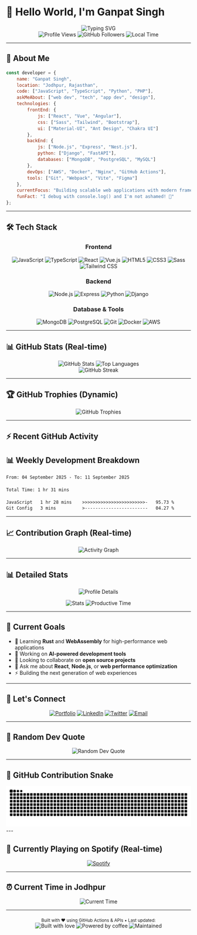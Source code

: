 # 👋 Hello World, I'm Ganpat Singh

<div align="center">
  <img src="https://readme-typing-svg.demolab.com?font=Fira+Code&size=28&duration=3000&pause=1000&color=00D9FF&center=true&vCenter=true&width=600&lines=Full-Stack+Web+Developer;UI%2FUX+Enthusiast;Open+Source+Contributor;Always+Learning+New+Tech" alt="Typing SVG" />
</div>

<div align="center">
  <img src="https://komarev.com/ghpvc/?username=Ganpatsingh05&label=Profile%20views&color=0e75b6&style=flat" alt="Profile Views" />
  <img src="https://img.shields.io/github/followers/Ganpatsingh05?label=Followers&style=social" alt="GitHub Followers" />
  <!-- Real-time clock -->
  <img src="https://img.shields.io/badge/Local%20Time-IST-blue?style=flat&logo=clock" alt="Local Time" />
</div>

---

## 🚀 About Me

```javascript
const developer = {
    name: "Ganpat Singh",
    location: "Jodhpur, Rajasthan",
    code: ["JavaScript", "TypeScript", "Python", "PHP"],
    askMeAbout: ["web dev", "tech", "app dev", "design"],
    technologies: {
        frontEnd: {
            js: ["React", "Vue", "Angular"],
            css: ["Sass", "Tailwind", "Bootstrap"],
            ui: ["Material-UI", "Ant Design", "Chakra UI"]
        },
        backEnd: {
            js: ["Node.js", "Express", "Nest.js"],
            python: ["Django", "FastAPI"],
            databases: ["MongoDB", "PostgreSQL", "MySQL"]
        },
        devOps: ["AWS", "Docker", "Nginx", "GitHub Actions"],
        tools: ["Git", "Webpack", "Vite", "Figma"]
    },
    currentFocus: "Building scalable web applications with modern frameworks",
    funFact: "I debug with console.log() and I'm not ashamed! 🐛"
};
```

---

## 🛠️ Tech Stack

<div align="center">

### Frontend
![JavaScript](https://img.shields.io/badge/-JavaScript-F7DF1E?style=for-the-badge&logo=javascript&logoColor=black)
![TypeScript](https://img.shields.io/badge/-TypeScript-3178C6?style=for-the-badge&logo=typescript&logoColor=white)
![React](https://img.shields.io/badge/-React-61DAFB?style=for-the-badge&logo=react&logoColor=black)
![Vue.js](https://img.shields.io/badge/-Vue.js-4FC08D?style=for-the-badge&logo=vue.js&logoColor=white)
![HTML5](https://img.shields.io/badge/-HTML5-E34F26?style=for-the-badge&logo=html5&logoColor=white)
![CSS3](https://img.shields.io/badge/-CSS3-1572B6?style=for-the-badge&logo=css3&logoColor=white)
![Sass](https://img.shields.io/badge/-Sass-CC6699?style=for-the-badge&logo=sass&logoColor=white)
![Tailwind CSS](https://img.shields.io/badge/-Tailwind_CSS-38B2AC?style=for-the-badge&logo=tailwind-css&logoColor=white)

### Backend
![Node.js](https://img.shields.io/badge/-Node.js-339933?style=for-the-badge&logo=node.js&logoColor=white)
![Express](https://img.shields.io/badge/-Express-000000?style=for-the-badge&logo=express&logoColor=white)
![Python](https://img.shields.io/badge/-Python-3776AB?style=for-the-badge&logo=python&logoColor=white)
![Django](https://img.shields.io/badge/-Django-092E20?style=for-the-badge&logo=django&logoColor=white)

### Database & Tools
![MongoDB](https://img.shields.io/badge/-MongoDB-47A248?style=for-the-badge&logo=mongodb&logoColor=white)
![PostgreSQL](https://img.shields.io/badge/-PostgreSQL-336791?style=for-the-badge&logo=postgresql&logoColor=white)
![Git](https://img.shields.io/badge/-Git-F05032?style=for-the-badge&logo=git&logoColor=white)
![Docker](https://img.shields.io/badge/-Docker-2496ED?style=for-the-badge&logo=docker&logoColor=white)
![AWS](https://img.shields.io/badge/-AWS-232F3E?style=for-the-badge&logo=amazon-aws&logoColor=white)

</div>

---

## 📊 GitHub Stats (Real-time)

<div align="center">
  <img src="https://github-readme-stats.vercel.app/api?username=Ganpatsingh05&show_icons=true&theme=tokyonight&hide_border=true&count_private=true&cache_seconds=1800" alt="GitHub Stats" height="170"/>
  <img src="https://github-readme-stats.vercel.app/api/top-langs/?username=Ganpatsingh05&layout=compact&theme=tokyonight&hide_border=true&cache_seconds=1800" alt="Top Languages" height="170"/>
</div>

<div align="center">
  <img src="https://github-readme-streak-stats.herokuapp.com/?user=Ganpatsingh05&theme=tokyonight&hide_border=true" alt="GitHub Streak" />
</div>

---

## 🏆 GitHub Trophies (Dynamic)

<div align="center">
  <img src="https://github-profile-trophy.vercel.app/?username=Ganpatsingh05&theme=tokyonight&no-frame=true&no-bg=false&margin-w=4" alt="GitHub Trophies" />
</div>

---

## ⚡ Recent GitHub Activity
<!--START_SECTION:activity-->
<!--END_SECTION:activity-->

## 📊 Weekly Development Breakdown
<!--START_SECTION:waka-->

```txt
From: 04 September 2025 - To: 11 September 2025

Total Time: 1 hr 31 mins

JavaScript   1 hr 28 mins    >>>>>>>>>>>>>>>>>>>>>>>>-   95.73 %
Git Config   3 mins          >------------------------   04.27 %
```

<!--END_SECTION:waka-->

---

## 📈 Contribution Graph (Real-time)

<div align="center">
  <img src="https://github-readme-activity-graph.vercel.app/graph?username=Ganpatsingh05&theme=tokyo-night&hide_border=true&custom_title=Ganpat's%20GitHub%20Activity%20Graph" alt="Activity Graph" />
</div>

---

## 📊 Detailed Stats

<div align="center">
  
![Profile Details](http://github-profile-summary-cards.vercel.app/api/cards/profile-details?username=Ganpatsingh05&theme=tokyonight)

</div>

<div align="center">
  
![Stats](http://github-profile-summary-cards.vercel.app/api/cards/stats?username=Ganpatsingh05&theme=tokyonight)
![Productive Time](http://github-profile-summary-cards.vercel.app/api/cards/productive-time?username=Ganpatsingh05&theme=tokyonight&utcOffset=5.5)

</div>

---

## 🎯 Current Goals

- 🌱 Learning **Rust** and **WebAssembly** for high-performance web applications
- 🔭 Working on **AI-powered development tools**
- 👯 Looking to collaborate on **open source projects**
- 💬 Ask me about **React**, **Node.js**, or **web performance optimization**
- ⚡ Building the next generation of web experiences

---

## 🤝 Let's Connect

<div align="center">

[![Portfolio](https://img.shields.io/badge/Portfolio-000000?style=for-the-badge&logo=About.me&logoColor=white)](https://portfolio-web-hs0og9p6c-ganpat-singhs-projects.vercel.app)
[![LinkedIn](https://img.shields.io/badge/LinkedIn-0A66C2?style=for-the-badge&logo=linkedin&logoColor=white)](https://www.linkedin.com/in/ganpat-singh-aabb4a285/)
[![Twitter](https://img.shields.io/badge/Twitter-1DA1F2?style=for-the-badge&logo=twitter&logoColor=white)](https://twitter.com/ganpatsingh05)
[![Email](https://img.shields.io/badge/Email-D14836?style=for-the-badge&logo=gmail&logoColor=white)](mailto:ask.gsinghr@example.com)

</div>

---

## 💭 Random Dev Quote 

<div align="center">
  <img src="https://quotes-github-readme.vercel.app/api?type=horizontal&theme=tokyonight" alt="Random Dev Quote"/>
</div>

---

## 🐍 GitHub Contribution Snake

<div align="center">
  <img src="https://raw.githubusercontent.com/Ganpatsingh05/Ganpatsingh05/output/github-contribution-grid-snake-dark.svg" alt="Snake animation" />
</div>
---

## 🎵 Currently Playing on Spotify (Real-time)

<div align="center">
  
[![Spotify](https://novatorem.vercel.app/api/spotify?background_color=1a1b27&border_color=ffffff)](https://open.spotify.com/user/ganpatsingh05)

</div>

---

## ⏰ Current Time in Jodhpur

<div align="center">
  <img src="https://img.shields.io/badge/dynamic/json?color=2196F3&label=Jodhpur%20Time&query=%24.datetime&url=http%3A%2F%2Fworldtimeapi.org%2Fapi%2Ftimezone%2FAsia%2FKolkata&logo=clock&logoColor=white&style=for-the-badge" alt="Current Time"/>
</div>

---

<div align="center">
  <sub>Built with ❤️ using GitHub Actions & APIs • Last updated: <!--TIMESTAMP--></sub>
</div>

<div align="center">
  <img src="https://forthebadge.com/images/badges/built-with-love.svg" alt="Built with love"/>
  <img src="https://forthebadge.com/images/badges/powered-by-coffee.svg" alt="Powered by coffee"/>
  <img src="https://img.shields.io/badge/Maintained%3F-yes-green.svg?style=for-the-badge" alt="Maintained"/>
</div>
